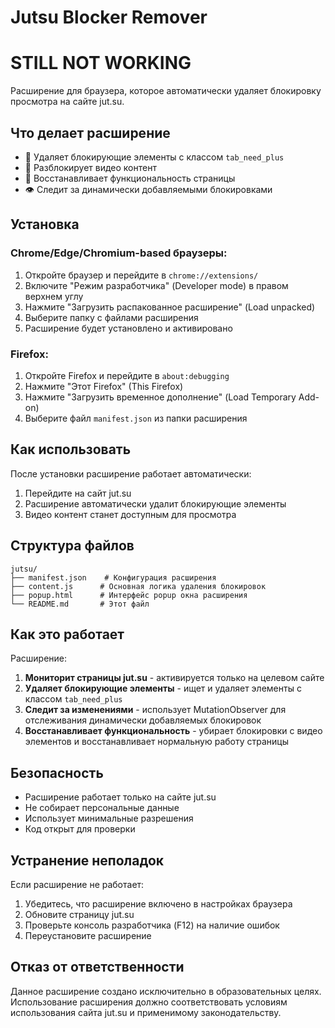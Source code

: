 # Jutsu Blocker Remover
# STILL NOT WORKING

Расширение для браузера, которое автоматически удаляет блокировку просмотра на сайте jut.su.

## Что делает расширение

- 🚫 Удаляет блокирующие элементы с классом `tab_need_plus`
- 🎥 Разблокирует видео контент
- 🔄 Восстанавливает функциональность страницы
- 👁️ Следит за динамически добавляемыми блокировками

## Установка

### Chrome/Edge/Chromium-based браузеры:

1. Откройте браузер и перейдите в `chrome://extensions/`
2. Включите "Режим разработчика" (Developer mode) в правом верхнем углу
3. Нажмите "Загрузить распакованное расширение" (Load unpacked)
4. Выберите папку с файлами расширения
5. Расширение будет установлено и активировано

### Firefox:

1. Откройте Firefox и перейдите в `about:debugging`
2. Нажмите "Этот Firefox" (This Firefox)
3. Нажмите "Загрузить временное дополнение" (Load Temporary Add-on)
4. Выберите файл `manifest.json` из папки расширения

## Как использовать

После установки расширение работает автоматически:

1. Перейдите на сайт jut.su
2. Расширение автоматически удалит блокирующие элементы
3. Видео контент станет доступным для просмотра

## Структура файлов

```
jutsu/
├── manifest.json    # Конфигурация расширения
├── content.js      # Основная логика удаления блокировок
├── popup.html      # Интерфейс popup окна расширения
└── README.md       # Этот файл
```

## Как это работает

Расширение:

1. **Мониторит страницы jut.su** - активируется только на целевом сайте
2. **Удаляет блокирующие элементы** - ищет и удаляет элементы с классом `tab_need_plus`
3. **Следит за изменениями** - использует MutationObserver для отслеживания динамически добавляемых блокировок
4. **Восстанавливает функциональность** - убирает блокировки с видео элементов и восстанавливает нормальную работу страницы

## Безопасность

- Расширение работает только на сайте jut.su
- Не собирает персональные данные
- Использует минимальные разрешения
- Код открыт для проверки

## Устранение неполадок

Если расширение не работает:

1. Убедитесь, что расширение включено в настройках браузера
2. Обновите страницу jut.su
3. Проверьте консоль разработчика (F12) на наличие ошибок
4. Переустановите расширение

## Отказ от ответственности

Данное расширение создано исключительно в образовательных целях. Использование расширения должно соответствовать условиям использования сайта jut.su и применимому законодательству.
